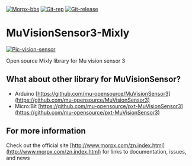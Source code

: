 [![Morpx-bbs](http://bbs.morpx.com/template/mu/images/logo.png)](http://bbs.morpx.com/forum.php)
[![Git-rep](https://img.shields.io/github/repo-size/mu-opensource/MuVisionSensor3-Mixly.svg)](https://github.com/mu-opensource/MuVisionSensor3-Mixly)
[![Git-release](https://img.shields.io/github/downloads/mu-opensource/MuVisionSensor3-Mixly/total.svg)](https://github.com/mu-opensource/MuVisionSensor3-Mixly/releases)


MuVisionSensor3-Mixly
=======================

[![Pic-vision-sensor](http://mai.morpx.com/images/page201904/banner1.jpg)](http://mai.morpx.com/)

Open source Mixly library for Mu vision sensor 3


## What about other library for MuVisionSensor?

* Arduino	[https://github.com/mu-opensource/MuVisionSensor3](https://github.com/mu-opensource/MuVisionSensor3)
* Micro:Bit	[https://github.com/mu-opensource/pxt-MuVisionSensor3](https://github.com/mu-opensource/pxt-MuVisionSensor3)

## For more information

Check out the official site [http://www.morpx.com/zn.index.html](http://www.morpx.com/zn.index.html) for links to documentation, issues, and news
